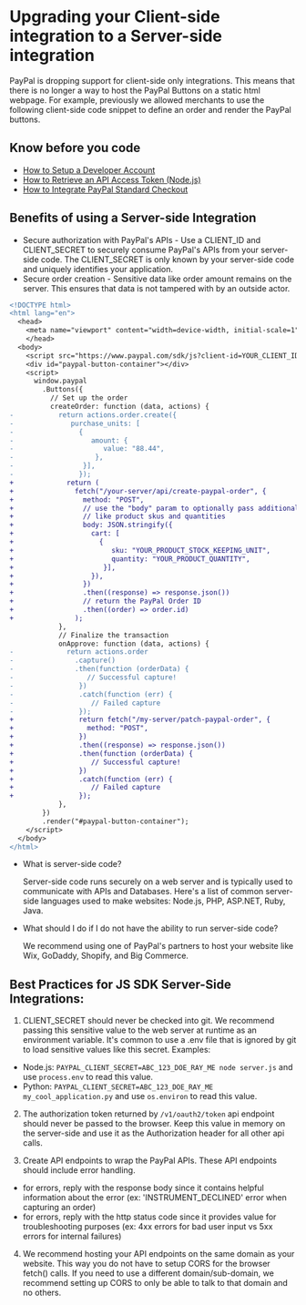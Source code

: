 # Upgrading your Client-side integration to a Server-side integration

PayPal is dropping support for client-side only integrations. This means that there is no longer a way to host the PayPal Buttons on a static html webpage. For example, previously we allowed merchants to use the following client-side code snippet to define an order and render the PayPal buttons.

## Know before you code
* [How to Setup a Developer Account](https://www.youtube.com/watch?v=O_9G722SpXQ&t=72s)
* [How to Retrieve an API Access Token (Node.js)](https://www.youtube.com/watch?v=HOkkbGSxmp4&t=113s)
* [How to Integrate PayPal Standard Checkout](https://www.youtube.com/watch?v=MBfJEUGNNs0)

## Benefits of using a Server-side Integration

* Secure authorization with PayPal's APIs - Use a CLIENT_ID and CLIENT_SECRET to securely consume PayPal's APIs from your server-side code. The CLIENT_SECRET is only known by your server-side code and uniquely identifies your application.
* Secure order creation - Sensitive data like order amount remains on the server. This ensures that data is not tampered with by an outside actor.
```diff
<!DOCTYPE html>
<html lang="en">
  <head>
    <meta name="viewport" content="width=device-width, initial-scale=1">
    </head>
  <body>
    <script src="https://www.paypal.com/sdk/js?client-id=YOUR_CLIENT_ID&currency=USD"></script>
    <div id="paypal-button-container"></div>
    <script>
      window.paypal
        .Buttons({
          // Set up the order
          createOrder: function (data, actions) {
-           return actions.order.create({
-              purchase_units: [
-                {
-                   amount: {
-                      value: "88.44",
-                    },
-                 }],
-                });
+             return (
+               fetch("/your-server/api/create-paypal-order", {
+                 method: "POST",
+                 // use the "body" param to optionally pass additional order information
+                 // like product skus and quantities
+                 body: JSON.stringify({
+                   cart: [
+                     {
+                        sku: "YOUR_PRODUCT_STOCK_KEEPING_UNIT",
+                        quantity: "YOUR_PRODUCT_QUANTITY",
+                      }],
+                   }),
+                 })
+                 .then((response) => response.json())
+                 // return the PayPal Order ID
+                 .then((order) => order.id)
+               );
            },
            // Finalize the transaction
            onApprove: function (data, actions) {
-             return actions.order
-               .capture()
-               .then(function (orderData) {
-                  // Successful capture!
-                })
-                .catch(function (err) {
-                   // Failed capture
-                });
+                return fetch("/my-server/patch-paypal-order", {
+                  method: "POST",
+                })
+                .then((response) => response.json())
+                .then(function (orderData) {
+                   // Successful capture!
+                })
+                .catch(function (err) {
+                   // Failed capture
+                });
            },
        })
        .render("#paypal-button-container");
    </script>
  </body>
</html>
```

- What is server-side code?

  Server-side code runs securely on a web server and is typically used to communicate with APIs and Databases. Here's a list of common server-side languages used to make websites: Node.js, PHP, ASP.NET, Ruby, Java.

- What should I do if I do not have the ability to run server-side code?

  We recommend using one of PayPal's partners to host your website like Wix, GoDaddy, Shopify, and Big Commerce.

## Best Practices for JS SDK Server-Side Integrations:

1. CLIENT_SECRET should never be checked into git. We recommend passing this sensitive value to the web server at runtime as an environment variable. It's common to use a .env file that is ignored by git to load sensitive values like this secret.
Examples:
  * Node.js: `PAYPAL_CLIENT_SECRET=ABC_123_DOE_RAY_ME node server.js` and use `process.env` to read this value.
  * Python: `PAYPAL_CLIENT_SECRET=ABC_123_DOE_RAY_ME my_cool_application.py` and use `os.environ` to read this value.

2. The authorization token returned by `/v1/oauth2/token` api endpoint should never be passed to the browser. Keep this value in memory on the server-side and use it as the Authorization header for all other api calls.

3. Create API endpoints to wrap the PayPal APIs. These API endpoints should include error handling.
  * for errors, reply with the response body since it contains helpful information about the error (ex: 'INSTRUMENT_DECLINED' error when capturing an order)
  * for errors, reply with the http status code since it provides value for troubleshooting purposes (ex: 4xx errors for bad user input vs 5xx errors for internal failures)
    
4. We recommend hosting your API endpoints on the same domain as your website. This way you do not have to setup CORS for the browser fetch() calls. If you need to use a different domain/sub-domain, we recommend setting up CORS to only be able to talk to that domain and no others.